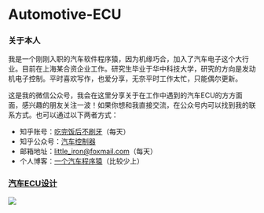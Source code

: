 # Automotive-ECU
### 关于本人
我是一个刚刚入职的汽车软件程序猿，因为机缘巧合，加入了汽车电子这个大行业。目前在上海某合资企业工作。研究生毕业于华中科技大学，研究的方向是发动机电子控制。平时喜欢写作，也爱分享，无奈平时工作太忙，只能偶尔更新。

这是我的微信公众号，我会在这里分享关于在工作中遇到的汽车ECU的方方面面，感兴趣的朋友关注一波！如果你想和我直接交流，在公众号内可以找到我的联系方式。也可以通过以下两者方式：

- 知乎账号：[吃完饭后不刷牙](https://www.zhihu.com/people/tie-xiao-tie-93/activities)（每天）
- 知乎公众号：[汽车控制器](https://zhuanlan.zhihu.com/c_65033682)
- 邮箱地址：little_iron@foxmail.com（每天）
- 个人博客：[一个汽车程序猿](http://iron.applinzi.com)（比较少上）

### [汽车ECU设计](https://mp.weixin.qq.com/s?__biz=MzIxMzI3MzUwOA==&tempkey=OTY5X3k5UHhFK2ljS2Y1Q0EvYmMwTGlrc09NVllCSHFMOE9vM1FWdHd2ZTlyLXNCLW9PbWlucmdVTFZpRWV2UlRKTFlLa0VJNkZoOHlJSDZ5VUFrU00yWEZ3VGNldEM2WHlwRmluRGNNN2Z2VzFwREo3Q0hXZVlWUjBYbnRMaE1tajZ4YS12cGRGNVFxUXROM1RSUXpwZmEzbGZPekk3WXNFNnJibmlmSWd%2Bfg%3D%3D&chksm=17b81fc420cf96d2868faa4b05b6f445d379f6a1327a2d5917056b19e9efe6a72f544091d766#rd)
![](https://i.imgur.com/pTA2EU6.jpg)